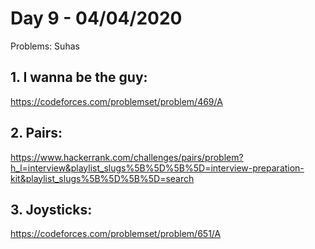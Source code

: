# Day 9 - 04/04/2020

Problems: Suhas

## 1. I wanna be the guy:
https://codeforces.com/problemset/problem/469/A

## 2. Pairs:
https://www.hackerrank.com/challenges/pairs/problem?h_l=interview&playlist_slugs%5B%5D%5B%5D=interview-preparation-kit&playlist_slugs%5B%5D%5B%5D=search

## 3. Joysticks:
https://codeforces.com/problemset/problem/651/A
